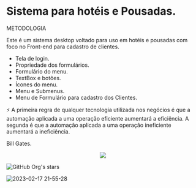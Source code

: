 # Sistema para hotéis e Pousadas.

METODOLOGIA

Este é um sistema desktop voltado para uso em hotéis e pousadas com foco no Front-end para cadastro de clientes.

 - Tela de login.
 - Propriedade dos formulários.
 - Formulário do menu.
 - TextBox e botões.
 - Ícones do menu.
 - Menu e Submenus.
 - Menu de Formulário para cadastro dos Clientes.
 
 ⚡ A primeira regra de qualquer tecnologia utilizada nos negócios é que a automação aplicada a uma operação eficiente aumentará a eficiência. A segunda é que a automação aplicada a uma operação ineficiente aumentará a ineficiência.

Bill Gates.
 
 <p align="center">
<img src="http://img.shields.io/static/v1?label=STATUS&message=EM%20DESENVOLVIMENTO&color=GREEN&style=for-the-badge"/>
</p>

![GitHub Org's stars](https://img.shields.io/github/stars/SperandioR?style=social)

![2023-02-17 21-55-28](https://user-images.githubusercontent.com/102339706/219823395-636885dc-4af3-4f8a-9796-92f01e7e7813.gif)
